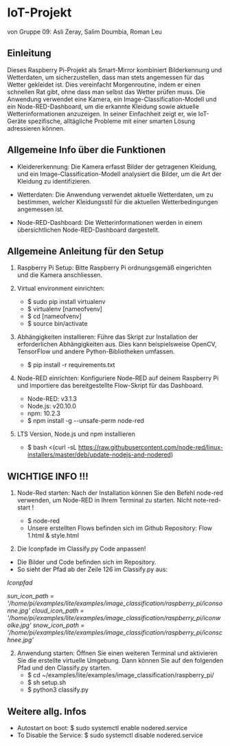 # IoT-Projekt
von Gruppe 09: Asli Zeray, Salim Doumbia, Roman Leu

## Einleitung
Dieses Raspberry Pi-Projekt als Smart-Mirror kombiniert Bilderkennung und Wetterdaten, um sicherzustellen, dass man stets angemessen für das Wetter gekleidet ist. Dies vereinfacht Morgenroutine, indem er einen schnellen Rat gibt, ohne dass man selbst das Wetter prüfen muss. Die Anwendung verwendet eine Kamera, ein Image-Classification-Modell und ein Node-RED-Dashboard, um die erkannte Kleidung sowie aktuelle Wetterinformationen anzuzeigen. In seiner Einfachheit zeigt er, wie IoT-Geräte spezifische, alltägliche Probleme mit einer smarten Lösung adressieren können.

## Allgemeine Info über die Funktionen
- Kleidererkennung: Die Kamera erfasst Bilder der getragenen Kleidung, und ein Image-Classification-Modell analysiert die Bilder, um die Art der Kleidung zu identifizieren.

- Wetterdaten: Die Anwendung verwendet aktuelle Wetterdaten, um zu bestimmen, welcher Kleidungsstil für die aktuellen Wetterbedingungen angemessen ist.

- Node-RED-Dashboard: Die Wetterinformationen werden in einem übersichtlichen Node-RED-Dashboard dargestellt.

## Allgemeine Anleitung für den Setup
1. Raspberry Pi Setup: Bitte Raspberry Pi ordnungsgemäß eingerichten und die Kamera anschliessen.

2. Virtual environment einrichten:
   - $ sudo pip install virtualenv
   - $ virtualenv [nameofvenv]
   - $ cd [nameofvenv]
   - $ source bin/activate

3. Abhängigkeiten installieren: Führe das Skript zur Installation der erforderlichen Abhängigkeiten aus. Dies kann beispielsweise OpenCV, TensorFlow und andere Python-Bibliotheken umfassen.
   - $ pip install -r requirements.txt

4. Node-RED einrichten: Konfiguriere Node-RED auf deinem Raspberry Pi und importiere das bereitgestellte Flow-Skript für das Dashboard.
   - Node-RED: v3.1.3
   - Node.js: v20.10.0
   - npm: 10.2.3
   - $ npm install -g --unsafe-perm node-red

5. LTS Version, Node.js und npm installieren
   - $ bash <(curl -sL https://raw.githubusercontent.com/node-red/linux-installers/master/deb/update-nodejs-and-nodered)

## WICHTIGE INFO !!!
1. Node-Red starten: Nach der Installation können Sie den Befehl node-red verwenden, um Node-RED in Ihrem Terminal zu starten. Nicht note-red-start !
   - $ node-red
   - Unsere erstellten Flows befinden sich im Github Repository: Flow 1.html & style.html

2.  Die Iconpfade im Classify.py Code anpassen!
   - Die Bilder und Code befinden sich im Repository.
   - So sieht der Pfad ab der Zeile 126 im Classify.py aus:

*Iconpfad*

*sun_icon_path = '/home/pi/examples/lite/examples/image_classification/raspberry_pi/iconsonne.jpg'*
*cloud_icon_path = '/home/pi/examples/lite/examples/image_classification/raspberry_pi/iconwolke.jpg'*
*snow_icon_path = '/home/pi/examples/lite/examples/image_classification/raspberry_pi/iconschnee.jpg'*
     
2. Anwendung starten: Öffnen Sie einen weiteren Terminal und aktivieren Sie die erstellte virtuelle Umgebung. Dann können Sie auf den folgenden Pfad und den Classify.py starten.
   - $ cd ~/examples/lite/examples/image_classification/raspberry_pi/
   - $ sh setup.sh
   - $ python3 classify.py

## Weitere allg. Infos 
- Autostart on boot: $ sudo systemctl enable nodered.service
- To Disable the Service: $ sudo systemctl disable nodered.service
